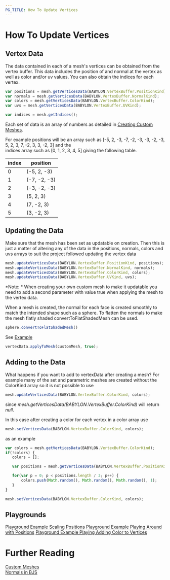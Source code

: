 ```yaml
---
PG_TITLE: How To Update Vertices
---
```


# How To Update Vertices

## Vertex Data

The data contained in each of a mesh's vertices can be obtained from the vertex buffer. This data includes the position of and normal at the vertex 
as well as color and/or uv values. You can also obtain the indices for each vertex. 

```javascript
var positions = mesh.getVerticesData(BABYLON.VertexBuffer.PositionKind);
var normals = mesh.getVerticesData(BABYLON.VertexBuffer.NormalKind);
var colors = mesh.getVerticesData(BABYLON.VertexBuffer.ColorKind);
var uvs = mesh.getVerticesData(BABYLON.VertexBuffer.UVKind);

var indices = mesh.getIndices();
```
Each set of data is an array of numbers as detailed in [Creating Custom Meshes](/How_To/Custom.html). 

For example positions will be an array such as [-5, 2, -3, -7, -2, -3, -3, -2, -3, 5, 2, 3, 7, -2, 3, 3, -2, 3] and the  
indices array such as [0, 1, 2, 3, 4, 5] giving the following table.

index|position
-----|----
0| (-5, 2, -3)
1| (-7, -2, -3)
2| (-3, -2, -3)
3| (5, 2, 3)
4| (7, -2, 3)
5| (3, -2, 3)

## Updating the Data

Make sure that the mesh has been set as updatable on creation. Then this is just a matter of altering any of the data in the positions, normals, colors and uvs arrays to suit the project followed updating the vertex data 

```javascript
mesh.updateVerticesData(BABYLON.VertexBuffer.PositionKind, positions);
mesh.updateVerticesData(BABYLON.VertexBuffer.NormalKind, normals);
mesh.updateVerticesData(BABYLON.VertexBuffer.ColorKind, colors);
mesh.updateVerticesData(BABYLON.VertexBuffer.UVKind, uvs);
```

*Note: * When creating your own custom mesh to make it updatable you need to add a second parameter with value true when applying the mesh to  the vertex data.

When a mesh is created, the normal for each face is created smoothly to match the intended shape such as a sphere. To flatten the normals to make the mesh flatly shaded convertToFlatShadedMesh can be used.
```javascript
sphere.convertToFlatShadedMesh()
```
See [Example](https://www.babylonjs-playground.com/#H05E9H)

```javascript
vertexData.applyToMesh(customMesh, true);
```
## Adding to the Data

What happens if you want to add to vertexData after creating a mesh? For example many of the set and parametric meshes are created without the ColorKind array so it is not possible to use

```javascript
mesh.updateVerticesData(BABYLON.VertexBuffer.ColorKind, colors);
```

since _mesh.getVerticesData(BABYLON.VertexBuffer.ColorKind)_ will return _null_.

In this case after creating a color for each vertex in a color array use

```javascript
mesh.setVerticesData(BABYLON.VertexBuffer.ColorKind, colors);
```
 as an example 

 ```javascript
var colors = mesh.getVerticesData(BABYLON.VertexBuffer.ColorKind);
if(!colors) {
    colors = [];

    var positions = mesh.getVerticesData(BABYLON.VertexBuffer.PositionKind);

    for(var p = 0; p < positions.length / 3; p++) {
        colors.push(Math.random(), Math.random(), Math.random(), 1);
    }
}

mesh.setVerticesData(BABYLON.VertexBuffer.ColorKind, colors);
 ```

## Playgrounds

[Playground Example Scaling Positions](http://www.babylonjs-playground.com/#VE6GP#4)
[Playground Example Playing Around with Positions](http://www.babylonjs-playground.com/#VE6GP#2)
[Playground Example Playing Adding Color to Vertices](https://www.babylonjs-playground.com/#ZRZIIZ#2)

# Further Reading

[Custom Meshes](/How_To/Custom.html)  
[Normals in BJS](/resources/Normals)

